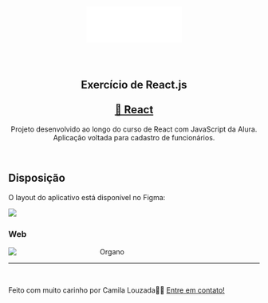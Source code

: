 <h1 align="center">
<br> 
   <img src="/imagens/logo.png"/>
</h1>

<br>
<h2 align="center">Exercício de React.js <br>
<br>
<a href="https://pt-br.reactjs.org/">🔗 React</a>   
</h2>
<p align="center">Projeto desenvolvido ao longo do curso de React com JavaScript da Alura.<br> Aplicação voltada para cadastro de funcionários.</p>
<br>

##  Disposição

O layout do aplicativo está disponível no Figma:

<a href="https://www.figma.com/file/T6BLI1HfB81eYOiVgpqQz7/Projeto-Intro-ao-React?node-id=134%3A128">
  <img src="https://img.shields.io/badge/Acessar%20Layout-Figma-brightgreen">
</a>

###  Web

<p align="center" style="display: flex; align-items: flex-start; justificar-content: center;">
  <img alt="Organo" title="#Organo" src="./imagens/png" width="400px">

</p>

---
<br>


Feito com muito carinho por Camila Louzada👋🏽 [ Entre em contato! ](https://www.linkedin.com/in/camila-louzada-a4669023b/)
